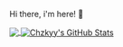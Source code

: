 Hi there, i'm here! 👋

<a href="https://github.com/chzkyy/chzkyy">
  <img align="center" src="https://github-readme-stats.vercel.app/api/top-langs/?username=chzkyy&theme=tokyonight&layout=compact&border_radius=10px" />
</a>
<a href="https://github.com/chzkyy/chzkyy">
  <img align="center" src="https://github-readme-stats.vercel.app/api?username=chzkyy&show_icons=true&line_height=27&count_private=true&&theme=tokyonight&border_radius=10px" alt="Chzkyy's GitHub Stats" />
</a>    
